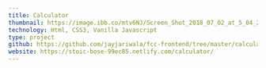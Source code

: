 ```yaml
---
title: Calculator
thumbnail: https://image.ibb.co/mtv6NJ/Screen_Shot_2018_07_02_at_5_04_24_PM.png
technology: Html, CSS3, Vanilla Javascript
type: project
github: https://github.com/jayjariwala/fcc-frontend/tree/master/calculator
website: https://stoic-bose-99ec85.netlify.com/calculator/
---
```

